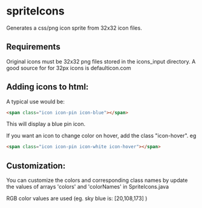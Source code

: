 # spriteIcons
Generates a css/png icon sprite from 32x32 icon files.

## Requirements
Original icons must be 32x32 png files stored in the icons_input directory. A good source for for 32px icons is defaulticon.com

## Adding icons to html: 
A typical use would be: 
```html
<span class="icon icon-pin icon-blue"></span>
```
This will display a blue pin icon. 

If you want an icon to change color on hover, add the class "icon-hover". eg
```html
<span class="icon icon-pin icon-white icon-hover"></span>
```
## Customization: 
You can customize the colors and corresponding class names by update the values of arrays 'colors' and 'colorNames' in SpriteIcons.java

RGB color values are used (eg. sky blue is:  [20,108,173] )
